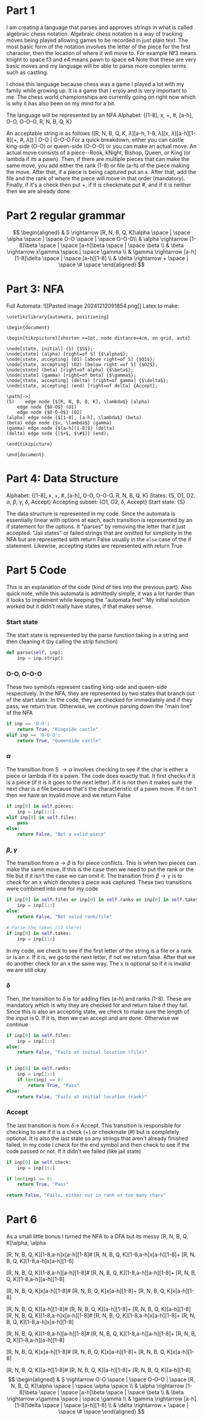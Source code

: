 # Part 1
 I am creating a language that parses and approves strings in what is called algebraic chess notation. Algebraic chess notation is a way of tracking moves being played allowing games to be recorded in just plain text. The most basic form of the notation involves the letter of the piece for the first character, then the location of where it will move to.
 For example Nf3 means knight to space f3 and e4 means pawn to space e4
 Note that these are very basic moves and my language will be able to parse more complex terms such as castling.

 I chose this language because chess was a game I played a lot with my family while growing up. It is a game that I enjoy and is very important to me. The chess world championships are currently going on right now which is why it has also been on my mind for a bit.

The language will be represented by an NFA
Alphabet: {\[1-8], x, +, #, \[a-h], O-O, O-O-O, R, N, B, Q, K}

An acceptable string is as follows
(\[R, N, B, Q, K, $\lambda$]\[a-h, 1-8, $\lambda$]\[x, $\lambda$]\[a-h]\[1-8]\[+, #, $\lambda$])  |  O-O  |  O-O-O
For a quick breakdown, either you can castle king-side (O-O) or queen-side (O-O-O) or you can make an actual move. An actual move consists of a piece--Rook, kNight, Bishop, Queen, or King (or lambda if its a pawn). Then, if there are multiple pieces that can make the same move, you add either the rank (1-8) or file (a-h) of the piece making the move. After that, if a piece is being captured put an x. After that, add the file and the rank of where the piece will move in that order (mandatory). Finally, if it's a check then put +, if it is checkmate put #, and if it is neither then we are already done.

# Part 2 regular grammar
$$
\begin{aligned}
& S \rightarrow [R, N, B, Q, K]\alpha \space | \space \alpha \space | \space O-O \space | \space O-O-O\\
& \alpha \rightarrow [1-8]\beta \space | \space [a-h]\beta \space | \space \beta \\
& \beta \rightarrow x\gamma \space | \space \gamma \\
& \gamma \rightarrow [a-h][1-8]\delta \space | \space [a-h][1-8] \\
& \delta \rightarrow + \space | \space \# \space 
\end{aligned}
$$
# Part 3: NFA
Full Automata:
![[Pasted image 20241212091854.png]]
Latex to make:
```
\usetikzlibrary{automata, positioning}

\begin{document}

\begin{tikzpicture}[shorten >=1pt, node distance=4cm, on grid, auto]

\node[state, initial] (S) {$S$};
\node[state] (alpha) [right=of S] {$\alpha$};
\node[state, accepting] (O1) [above right=of S] {$O1$};
\node[state, accepting] (O2) [below right =of S] {$O2$};
\node[state] (beta) [right=of alpha] {$\beta$};
\node[state] (gamma) [right=of beta] {$\gamma$};
\node[state, accepting] (delta) [right=of gamma] {$\delta$};
\node[state, accepting] (end) [right=of delta] {Accept};

\path[->]
(S)    edge node {$[R, N, B, Q, K], \lambda$} (alpha)
    edge node {$O-O$} (O1)
    edge node {$O-O-O$} (O2)
(alpha) edge node {$[1-8], [a-h], \lambda$} (beta)
(beta) edge node {$x, \lambda$} (gamma)
(gamma) edge node {$[a-h][1-8]$} (delta)
(delta) edge node {[$+$, $\#$]} (end);

\end{tikzpicture}

\end{document}
```



# Part 4: Data Structure
Alphabet: {\[1-8], x, +, #, \[a-h], O-O, O-O-O, R, N, B, Q, K}
States: {S, O1, O2. $\alpha$, $\beta$, $\gamma$, $\delta$, Accept}
	Accepting subset: {O1, O2, $\delta$, Accept}
	Start state: {S}
 
 The data structure is represented in my code. Since the automata is essentially linear with options at each, each transition is represented by an if statement for the options. It "parses" by removing the letter that it just accepted. "Jail states" or failed strings that are omitted for simplicity in the NFA but are represented with return False usually in the `else` case of the if statement. Likewise, accepting states are represented with return True

# Part 5 Code
This is an explanation of the code (kind of ties into the previous part). Also quick note, while this automata is admittedly simple, it was a lot harder than it looks to implement while keeping the "automata feel". My initial solution worked but it didn't really have states, if that makes sense.
### Start state
The start state is represented by the parse function taking in a string and then cleaning it (by calling the strip function)
```python
def parse(self, inp):
	inp = inp.strip()
```
### O-O, O-O-O
These two symbols represent castling king-side and queen-side respectively. In the NFA, they are represented by two states that branch out of the start state. In the code, they are checked for immediately and if they pass, we return true. Otherwise, we continue parsing down the "main line" of the NFA
```python
if inp == 'O-O':
	return True, "Kingside castle"
elif inp == 'O-O-O':
	return True, "Queenside castle"

```

### $\alpha$
The transition from S $\rightarrow \alpha$ involves checking to see if the char is either a piece or lambda if its a pawn. The code does exactly that. It first checks if it is a piece (if it is it goes to the next letter). If it is not then it makes sure the next char is a file because that's the characteristic of a pawn move. If it isn't then we have an invalid move and we return False
```python
if inp[0] in self.pieces:
	inp = inp[1::]
elif inp[0] in self.files:
	pass
else:
	return False, "Not a valid piece"
```
### $\beta$, $\gamma$
The transition from $\alpha \rightarrow \beta$ is for piece conflicts. This is when two pieces can make the same move. If this is the case then we need to put the rank or the file but if it isn't the case we can omit it.
The transition from $\beta \rightarrow \gamma$ is to check for an x which denotes a piece was captured. These two transitions were combined into one for my code
```python
if inp[0] in self.files or inp[0] in self.ranks or inp[0] in self.takes:
	inp = inp[1::]
else:
	return False, "Not valid rank/file"

# Parse the takes (if there)
if inp[0] in self.takes:
	inp = inp[1::]
```
In my code, we check to see if the first letter of the string is a file or a rank or is an x. If it is, we go to the next letter, if not we return false. After that we do another check for an x the same way. The x is optional so if it is invalid we are still okay

### $\delta$
Then, the transition to $\delta$ is for adding files (a-h) and ranks (1-8). These are mandatory which is why they are checked for and return false if they fail. Since this is also an accepting state, we check to make sure the length of the input is 0. If it is, then we can accept and are done. Otherwise we continue
```python
if inp[0] in self.files:
	inp = inp[1::]
else:
	return False, "Fails at initial location (file)"


if inp[0] in self.ranks:
	inp = inp[1::]
	if len(inp) == 0:
		return True, "Pass"
else:
	return False, "Fails at initial location (rank)"

```
### Accept
The last transition is from $\delta \rightarrow$ Accept. This transition is responsible for checking to see if it is a check (+) or checkmate (#) but is completely optional. It is also the last state so any strings that aren't already finished failed. In my code I check for the end symbol and then check to see if the code passed or not. If it didn't we failed (like jail state)
```python
if inp[0] in self.check:
	inp = inp[1::]

if len(inp) == 0:
	return True, "Pass"

return False, "Fails, either not in rank or too many chars"

```

# Part 6
As a small little bonus I turned the NFA to a DFA but its messy
\[R, N, B, Q, K]\alpha, \alpha

\[R, N, B, Q, K]\[1-8,a-h]x\[a-h]\[1-8]#
\[R, N, B, Q, K]\[1-8,a-h]x\[a-h]\[1-8]+
\[R, N, B, Q, K]\[1-8,a-h]x\[a-h]\[1-8]

\[R, N, B, Q, K]\[1-8,a-h]\[a-h]\[1-8]#
\[R, N, B, Q, K]\[1-8,a-h]\[a-h]\[1-8]+
\[R, N, B, Q, K]\[1-8,a-h]\[a-h]\[1-8]

\[R, N, B, Q, K]x\[a-h]\[1-8]#
\[R, N, B, Q, K]x\[a-h]\[1-8]+
\[R, N, B, Q, K]x\[a-h]\[1-8]

\[R, N, B, Q, K]\[a-h]\[1-8]#
\[R, N, B, Q, K]\[a-h]\[1-8]+
\[R, N, B, Q, K]\[a-h]\[1-8]
\[R, N, B, Q, K]\[1-8,a-h]x\[a-h]\[1-8]#
\[R, N, B, Q, K]\[1-8,a-h]x\[a-h]\[1-8]+
\[R, N, B, Q, K]\[1-8,a-h]x\[a-h]\[1-8]

\[R, N, B, Q, K]\[1-8,a-h]\[a-h]\[1-8]#
\[R, N, B, Q, K]\[1-8,a-h]\[a-h]\[1-8]+
\[R, N, B, Q, K]\[1-8,a-h]\[a-h]\[1-8]

\[R, N, B, Q, K]x\[a-h]\[1-8]#
\[R, N, B, Q, K]x\[a-h]\[1-8]+
\[R, N, B, Q, K]x\[a-h]\[1-8]

\[R, N, B, Q, K]\[a-h]\[1-8]#
\[R, N, B, Q, K]\[a-h]\[1-8]+
\[R, N, B, Q, K]\[a-h]\[1-8]
$$
\begin{aligned}
& S \rightarrow O-O \space | \space O-O-O | \space [R, N, B, Q, K]\alpha \space | \space \alpha \space \\
& \alpha \rightarrow [1-8]\beta \space | \space [a-h]\beta \space | \space \beta \\
& \beta \rightarrow x\gamma \space | \space \gamma \\
& \gamma \rightarrow [a-h][1-8]\delta \space | \space [a-h][1-8] \\
& \delta \rightarrow + \space | \space \# \space 
\end{aligned}
$$

